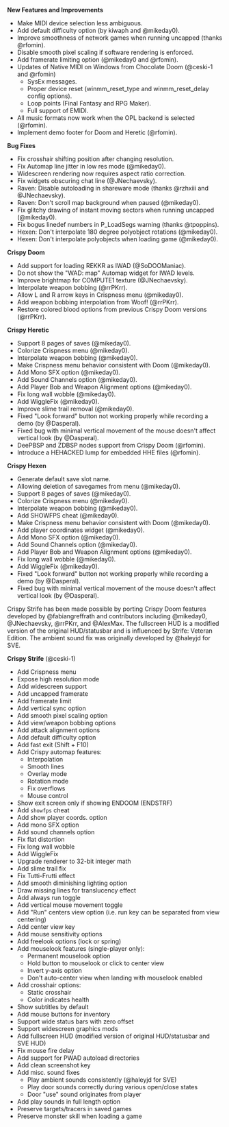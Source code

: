 **New Features and Improvements**
* Make MIDI device selection less ambiguous.
* Add default difficulty option (by kiwaph and @mikeday0).
* Improve smoothness of network games when running uncapped (thanks @rfomin).
* Disable smooth pixel scaling if software rendering is enforced.
* Add framerate limiting option (@mikeday0 and @rfomin).
* Updates of Native MIDI on Windows from Chocolate Doom (@ceski-1 and @rfomin)
  * SysEx messages.
  * Proper device reset (winmm_reset_type and winmm_reset_delay config options).
  * Loop points (Final Fantasy and RPG Maker).
  * Full support of EMIDI.
* All music formats now work when the OPL backend is selected (@rfomin).
* Implement demo footer for Doom and Heretic (@rfomin).

**Bug Fixes**
* Fix crosshair shifting position after changing resolution.
* Fix Automap line jitter in low res mode (@mikeday0).
* Widescreen rendering now requires aspect ratio correction.
* Fix widgets obscuring chat line (@JNechaevsky).
* Raven: Disable autoloading in shareware mode (thanks @rzhxiii and @JNechaevsky).
* Raven: Don't scroll map background when paused (@mikeday0).
* Fix glitchy drawing of instant moving sectors when running uncapped (@mikeday0).
* Fix bogus linedef numbers in P_LoadSegs warning (thanks @tpoppins).
* Hexen: Don't interpolate 180 degree polyobject rotations (@mikeday0).
* Hexen: Don't interpolate polyobjects when loading game (@mikeday0).

**Crispy Doom**
* Add support for loading REKKR as IWAD (@SoDOOManiac).
* Do not show the "WAD: map" Automap widget for IWAD levels.
* Improve brightmap for COMPUTE1 texture (@JNechaevsky).
* Interpolate weapon bobbing (@rrPKrr).
* Allow L and R arrow keys in Crispness menu (@mikeday0).
* Add weapon bobbing interpolation from Woof! (@rrPKrr).
* Restore colored blood options from previous Crispy Doom versions (@rrPKrr).

**Crispy Heretic**
* Support 8 pages of saves (@mikeday0).
* Colorize Crispness menu (@mikeday0).
* Interpolate weapon bobbing (@mikeday0).
* Make Crispness menu behavior consistent with Doom (@mikeday0).
* Add Mono SFX option (@mikeday0).
* Add Sound Channels option (@mikeday0).
* Add Player Bob and Weapon Alignment options (@mikeday0).
* Fix long wall wobble (@mikeday0).
* Add WiggleFix (@mikeday0).
* Improve slime trail removal (@mikeday0).
* Fixed "Look forward" button not working properly while recording a demo (by @Dasperal).
* Fixed bug with minimal vertical movement of the mouse doesn't affect vertical look (by @Dasperal).
* DeePBSP and ZDBSP nodes support from Crispy Doom (@rfomin).
* Introduce a HEHACKED lump for embedded HHE files (@rfomin).

**Crispy Hexen**
* Generate default save slot name.
* Allowing deletion of savegames from menu (@mikeday0).
* Support 8 pages of saves (@mikeday0).
* Colorize Crispness menu (@mikeday0).
* Interpolate weapon bobbing (@mikeday0).
* Add SHOWFPS cheat (@mikeday0).
* Make Crispness menu behavior consistent with Doom (@mikeday0).
* Add player coordinates widget (@mikeday0).
* Add Mono SFX option (@mikeday0).
* Add Sound Channels option (@mikeday0).
* Add Player Bob and Weapon Alignment options (@mikeday0).
* Fix long wall wobble (@mikeday0).
* Add WiggleFix (@mikeday0).
* Fixed "Look forward" button not working properly while recording a demo (by @Dasperal).
* Fixed bug with minimal vertical movement of the mouse doesn't affect vertical look (by @Dasperal).

Crispy Strife has been made possible by porting Crispy Doom features developed by @fabiangreffrath and contributors including @mikeday0, @JNechaevsky, @rrPKrr, and @AlexMax. The fullscreen HUD is a modified version of the original HUD/statusbar and is influenced by Strife: Veteran Edition. The ambient sound fix was originally developed by @haleyjd for SVE.

**Crispy Strife** (@ceski-1)
* Add Crispness menu
* Expose high resolution mode
* Add widescreen support 
* Add uncapped framerate
* Add framerate limit
* Add vertical sync option
* Add smooth pixel scaling option
* Add view/weapon bobbing options
* Add attack alignment options
* Add default difficulty option
* Add fast exit (Shift + F10)
* Add Crispy automap features:
    * Interpolation
    * Smooth lines
    * Overlay mode
    * Rotation mode
    * Fix overflows
    * Mouse control
* Show exit screen only if showing ENDOOM (ENDSTRF)
* Add `showfps` cheat
* Add show player coords. option
* Add mono SFX option
* Add sound channels option
* Fix flat distortion
* Fix long wall wobble
* Add WiggleFix
* Upgrade renderer to 32-bit integer math
* Add slime trail fix
* Fix Tutti-Frutti effect
* Add smooth diminishing lighting option
* Draw missing lines for translucency effect
* Add always run toggle
* Add vertical mouse movement toggle
* Add "Run" centers view option (i.e. run key can be separated from view centering)
* Add center view key
* Add mouse sensitivity options
* Add freelook options (lock or spring)
* Add mouselook features (single-player only):
    * Permanent mouselook option
    * Hold button to mouselook or click to center view
    * Invert y-axis option
    * Don't auto-center view when landing with mouselook enabled
* Add crosshair options:
    * Static crosshair
    * Color indicates health
* Show subtitles by default
* Add mouse buttons for inventory
* Support wide status bars with zero offset
* Support widescreen graphics mods
* Add fullscreen HUD (modified version of original HUD/statusbar and SVE HUD)
* Fix mouse fire delay
* Add support for PWAD autoload directories
* Add clean screenshot key
* Add misc. sound fixes
    * Play ambient sounds consistently (@haleyjd for SVE)
    * Play door sounds correctly during various open/close states
    * Door "use" sound originates from player
* Add play sounds in full length option
* Preserve targets/tracers in saved games
* Preserve monster skill when loading a game

